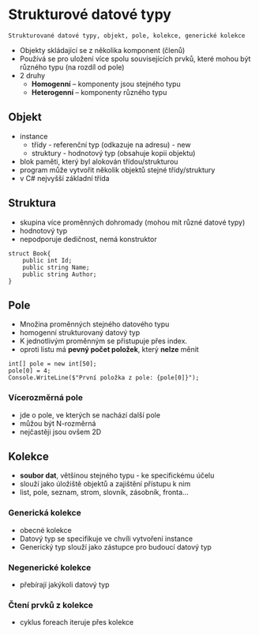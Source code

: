 # Strukturové datové typy

`Strukturované datové typy, objekt, pole, kolekce, generické kolekce`

- Objekty skládající se z několika komponent (členů)
- Používá se pro uložení více spolu souvisejících prvků, které mohou být různého typu (na rozdíl od pole)
- 2 druhy
  - **Homogenní** – komponenty jsou stejného typu
  - **Heterogenní** – komponenty různého typu

## Objekt

- instance 
  - třídy - referenční typ (odkazuje na adresu) - new 
  - struktury - hodnotový typ (obsahuje kopii objektu) 
- blok paměti, který byl alokován třídou/strukturou 
- program může vytvořit několik objektů stejné třídy/struktury 
- v C# nejvyšší základní třída 

## Struktura

- skupina více proměnných dohromady (mohou mít různé datové typy)
- hodnotový typ
- nepodporuje dedičnost, nemá konstruktor

```Csharp
struct Book{
    public int Id;
    public string Name;
    public string Author;
}
```

## Pole

- Množina proměnných stejného datového typu
- homogenní strukturovaný datový typ
- K jednotlivým proměnným se přistupuje přes index.
- oproti listu má **pevný počet položek**, který **nelze** měnit

```Csharp
int[] pole = new int[50];
pole[0] = 4;
Console.WriteLine($"První položka z pole: {pole[0]}");
```

### Vícerozměrná pole

- jde o pole, ve kterých se nachází další pole
- můžou být N-rozměrná
- nejčastěji jsou ovšem 2D

## Kolekce

- **soubor dat**, většinou stejného typu - ke specifickému účelu
- slouží jako úložiště objektů a zajištění přístupu k nim
- list, pole, seznam, strom, slovník, zásobník, fronta...

### Generická kolekce

- obecné kolekce
- Datový typ se specifikuje ve chvíli vytvoření instance
- Generický typ slouží jako zástupce pro budoucí datový typ

### Negenerické kolekce

- přebírají jakýkoli datový typ

### Čtení prvků z kolekce

- cyklus foreach iteruje přes kolekce
